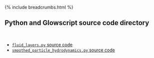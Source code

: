 {% include breadcrumbs.html %}

## Python and Glowscript source code directory
<div class="header_line"><br/></div>

- [`fluid_layers.py` source code](fluid_layers.py)
- [`smoothed_particle_hydrodynamics.py` source code](smoothed_particle_hydrodynamics.py)
